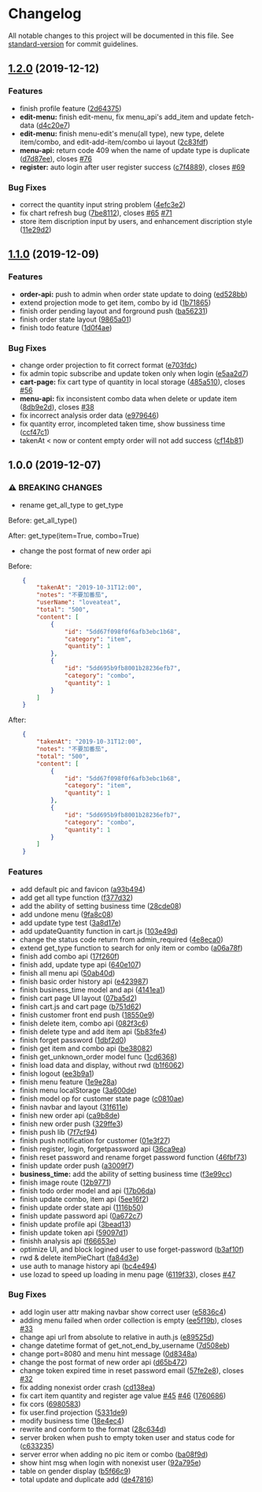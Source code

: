 # Changelog

All notable changes to this project will be documented in this file. See [standard-version](https://github.com/conventional-changelog/standard-version) for commit guidelines.

## [1.2.0](https://github.com/creek0810/loveat2/compare/v1.1.0...v1.2.0) (2019-12-12)


### Features

* finish profile feature ([2d64375](https://github.com/creek0810/loveat2/commit/2d64375319977bd18b044df4f2a4e87031cff87c))
* **edit-menu:** finish edit-menu, fix menu_api's add_item and update fetch-data ([d4c20e7](https://github.com/creek0810/loveat2/commit/d4c20e72e89914c01894efb0f00b5aa8c9d9281a))
* **edit-menu:** finish menu-edit's menu(all type), new type, delete item/combo, and edit-add-item/combo ui layout ([2c83fdf](https://github.com/creek0810/loveat2/commit/2c83fdf8e4af785dc70511f4092881562e56c306))
* **menu-api:** return code 409 when the name of update type is duplicate ([d7d87ee](https://github.com/creek0810/loveat2/commit/d7d87eee48f7a689f19c237e84aadac81361a296)), closes [#76](https://github.com/creek0810/loveat2/issues/76)
* **register:** auto login after user register success ([c7f4889](https://github.com/creek0810/loveat2/commit/c7f4889f7a61383db23321db8fcdace4ed691318)), closes [#69](https://github.com/creek0810/loveat2/issues/69)


### Bug Fixes

* correct the quantity input string problem ([4efc3e2](https://github.com/creek0810/loveat2/commit/4efc3e22b05f533a6e2b21c0d35c52edf373f51c))
* fix chart refresh bug ([7be8112](https://github.com/creek0810/loveat2/commit/7be81126488f8f7e8510db264e30d896f61fa163)), closes [#65](https://github.com/creek0810/loveat2/issues/65) [#71](https://github.com/creek0810/loveat2/issues/71)
* store item discription input by users, and enhancement discription style ([11e29d2](https://github.com/creek0810/loveat2/commit/11e29d29e0910e8399209edc8735733771210d60))

## [1.1.0](https://github.com/creek0810/loveat2/compare/v1.0.0...v1.1.0) (2019-12-09)


### Features

* **order-api:** push to admin when order state update to doing ([ed528bb](https://github.com/creek0810/loveat2/commit/ed528bbd638c7e8f6940349ba8515845ab6c99e0))
* extend projection mode to get item, combo by id ([1b71865](https://github.com/creek0810/loveat2/commit/1b71865050826dcd386b6a4b22cb42be737b217d))
* finish order pending layout and forground push ([ba56231](https://github.com/creek0810/loveat2/commit/ba562318aa9b953dba64ff4b302947564ccacea3))
* finish order state layout ([9865a01](https://github.com/creek0810/loveat2/commit/9865a0157ab34d02dd5518002efb31358cf90e72))
* finish todo feature ([1d0f4ae](https://github.com/creek0810/loveat2/commit/1d0f4aef2fe9216a43ec1e32b3bdd4c29bab62f9))


### Bug Fixes

* change order projection to fit correct format ([e703fdc](https://github.com/creek0810/loveat2/commit/e703fdc9367910ca3b1bd9e8b555e98a862c7c48))
* fix admin topic subscribe and update token only when login ([e5aa2d7](https://github.com/creek0810/loveat2/commit/e5aa2d703a773f14d40d39fd827fbe68b3a2f87b))
* **cart-page:** fix cart type of quantity in local storage ([485a510](https://github.com/creek0810/loveat2/commit/485a5104c576f899cf754599dde893e8fc16c8bd)), closes [#56](https://github.com/creek0810/loveat2/issues/56)
* **menu-api:** fix inconsistent combo data when delete or update item ([8db9e2d](https://github.com/creek0810/loveat2/commit/8db9e2dbc08d1ca7baafdd851f10a769e0cb448d)), closes [#38](https://github.com/creek0810/loveat2/issues/38)
* fix incorrect analysis order data ([e979646](https://github.com/creek0810/loveat2/commit/e979646ab70e818c7d8fd1fe99aab6638cac3a54))
* fix quantity error, incompleted taken time, show bussiness time ([ccf47c1](https://github.com/creek0810/loveat2/commit/ccf47c189c4b38a18e932cc5fbdbdfb47410f4d0))
* takenAt < now or content empty order will not add success ([cf14b81](https://github.com/creek0810/loveat2/commit/cf14b817729e3a6547edcac9c6f1c686db5e7e3a))

## 1.0.0 (2019-12-07)


### ⚠ BREAKING CHANGES

* rename get_all_type to get_type

Before:
    get_all_type()

After:
    get_type(item=True, combo=True)
* change the post format of new order api

Before:
```json
	{
		"takenAt": "2019-10-31T12:00",
		"notes": "不要加番茄",
		"userName": "loveateat",
		"total": "500",
		"content": [
			{
				"id": "5dd67f098f0f6afb3ebc1b68",
				"category": "item",
				"quantity": 1
			},
			{
				"id": "5dd695b9fb8001b28236efb7",
				"category": "combo",
				"quantity": 1
			}
		]
    }
```

After:

```json
    {
		"takenAt": "2019-10-31T12:00",
		"notes": "不要加番茄",
		"total": "500",
		"content": [
			{
				"id": "5dd67f098f0f6afb3ebc1b68",
				"category": "item",
				"quantity": 1
			},
			{
				"id": "5dd695b9fb8001b28236efb7",
				"category": "combo",
				"quantity": 1
			}
		]
	}
```
### Features

* add default pic and favicon ([a93b494](https://github.com/creek0810/loveat2/commit/a93b4945a3f78136bacbbbcbcfcddd3d5aa8f2c1))
* add get all type function ([f377d32](https://github.com/creek0810/loveat2/commit/f377d32af062d067025e65ebebaf0b4afba80233))
* add the ability of setting business time ([28cde08](https://github.com/creek0810/loveat2/commit/28cde085db2811b94593c197aa9d8c6956e12d28))
* add undone menu ([9fa8c08](https://github.com/creek0810/loveat2/commit/9fa8c0894eae6cc22d5213c2b35111e1f52159ce))
* add update type test ([3a8d17e](https://github.com/creek0810/loveat2/commit/3a8d17eae7e6ba99f175efcbb6f53e3c883a8668))
* add updateQuantity function in cart.js ([103e49d](https://github.com/creek0810/loveat2/commit/103e49de4a227dba51014524437bbc9d0286c45b))
* change the status code return from admin_required ([4e8eca0](https://github.com/creek0810/loveat2/commit/4e8eca079cfa08bc500f10054903db2b9e0f8455))
* extend get_type function to search for only item or combo ([a06a78f](https://github.com/creek0810/loveat2/commit/a06a78f68266b01b4ec55294b65f68c907537404))
* finish add combo api ([17f260f](https://github.com/creek0810/loveat2/commit/17f260f645e4267a37632f7ba14a2eb2d2d0bbac))
* finish add, update type api ([640e107](https://github.com/creek0810/loveat2/commit/640e10792b1852cb4319d6d98aa5f090707349d6))
* finish all menu api ([50ab40d](https://github.com/creek0810/loveat2/commit/50ab40de731ef262335df74bb447bc77fd95b844))
* finish basic order history api ([e423987](https://github.com/creek0810/loveat2/commit/e423987373a077094d994b0965099edb431e38c7))
* finish business_time model and api ([4141ea1](https://github.com/creek0810/loveat2/commit/4141ea1101ee26d9a31361ae22041cdfcfcd714f))
* finish cart page UI layout ([07ba5d2](https://github.com/creek0810/loveat2/commit/07ba5d208aa3fa3d18dbdbb2f29092397d0ae04c))
* finish cart.js and cart page ([b751d62](https://github.com/creek0810/loveat2/commit/b751d6209ab084b7cd1d0aa96955f21f0bbcc339))
* finish customer front end push ([18550e9](https://github.com/creek0810/loveat2/commit/18550e9fa3189cd5fda724085bac8022745acce6))
* finish delete item, combo api ([082f3c6](https://github.com/creek0810/loveat2/commit/082f3c6e42e1ce63196d3b9ffbccc3b03aaafdfa))
* finish delete type and add item api ([5b83fe4](https://github.com/creek0810/loveat2/commit/5b83fe411ce0479a018fb33c27d44be3475d13d5))
* finish forget password ([1dbf2d0](https://github.com/creek0810/loveat2/commit/1dbf2d02eb386e480f3296d833b5760740cefe08))
* finish get item and combo api ([be38082](https://github.com/creek0810/loveat2/commit/be3808223acc355c896a034d5a7e2a29eae1b52e))
* finish get_unknown_order model func ([1cd6368](https://github.com/creek0810/loveat2/commit/1cd6368f297e832d0e9758a4cb122aec3c0f6bce))
* finish load data and display, without rwd ([b1f6062](https://github.com/creek0810/loveat2/commit/b1f6062967c15de1d88de3c8718c2a6130e9face))
* finish logout ([ee3b9a1](https://github.com/creek0810/loveat2/commit/ee3b9a171b8ed821dbf472f3482923d0317aa312))
* finish menu feature ([1e9e28a](https://github.com/creek0810/loveat2/commit/1e9e28ac33699f1adb3a2c2335e8109a6c2b6c11))
* finish menu localStorage ([3a600de](https://github.com/creek0810/loveat2/commit/3a600de2bec1bb0f88a2ded9d35757e721dc231e))
* finish model op for customer state page ([c0810ae](https://github.com/creek0810/loveat2/commit/c0810ae9856770a086646c2ad4a44e1fe5036140))
* finish navbar and layout ([31f611e](https://github.com/creek0810/loveat2/commit/31f611e9de54b650fe6faec955243d79da686fd8))
* finish new order api ([ca9b8de](https://github.com/creek0810/loveat2/commit/ca9b8de1fe116cad6e48b5413b502827d8cceb40))
* finish new order push ([329ffe3](https://github.com/creek0810/loveat2/commit/329ffe34457d0c16f06a370647757e02c1cfb25d))
* finish push lib ([7f7cf94](https://github.com/creek0810/loveat2/commit/7f7cf94053cb1321f2b06ac22c6e178d00a6aee7))
* finish push notification for customer ([01e3f27](https://github.com/creek0810/loveat2/commit/01e3f2795c4cbba2ac49736429c932cafe4e3559))
* finish register, login, forgetpassword api ([36ca9ea](https://github.com/creek0810/loveat2/commit/36ca9ea94e6e72ced933af58977a715428ddd220))
* finish reset password and rename forget password function ([46fbf73](https://github.com/creek0810/loveat2/commit/46fbf734f9feafaf7c791a36061e37b609447e96))
* finish update order push ([a3009f7](https://github.com/creek0810/loveat2/commit/a3009f78d5c27a79f8312b5681f2598a818721de))
* **business_time:** add the ability of setting business time ([f3e99cc](https://github.com/creek0810/loveat2/commit/f3e99ccfdd1d179d313bf019b801b81cec8bc012))
* finish image route ([12b9771](https://github.com/creek0810/loveat2/commit/12b977102ba95e96c145bf3383062cb7d53b4095))
* finish todo order model and api ([17b06da](https://github.com/creek0810/loveat2/commit/17b06da692388080263d03bc1cd20fb2379faa0e))
* finish update combo, item api ([5ee16f2](https://github.com/creek0810/loveat2/commit/5ee16f2cfaf85f8f7709e4153569838146351f22))
* finish update order state api ([1116b50](https://github.com/creek0810/loveat2/commit/1116b5017e8a508aebc331eb836e51f0332e4534))
* finish update password api ([0a672c7](https://github.com/creek0810/loveat2/commit/0a672c7cc553fc11c8195d536fc1273f3ffa47cf))
* finish update profile api ([3bead13](https://github.com/creek0810/loveat2/commit/3bead1399f4dbf3eed2c6cb17d164753e5e55baf))
* finish update token api ([59097d1](https://github.com/creek0810/loveat2/commit/59097d18c343e6e422d343736fc3cfed07858ac9))
* finishh analysis api ([f66653e](https://github.com/creek0810/loveat2/commit/f66653e69dfd316546bce2cdc62ee89291f09d91))
* optimize UI, and block logined user to use forget-password ([b3af10f](https://github.com/creek0810/loveat2/commit/b3af10f2f881ac79bfdf8e4d675f471a9f2ec85b))
* rwd & delete itemPieChart ([fa84d3e](https://github.com/creek0810/loveat2/commit/fa84d3ea3aea76d72eca0de4fbbb7aa32aa13c34))
* use auth to manage history api ([bc4e494](https://github.com/creek0810/loveat2/commit/bc4e49481ee3d3d2d244e95066b27acabf104075))
* use lozad to speed up loading in menu page ([6119f33](https://github.com/creek0810/loveat2/commit/6119f33e8dde0b172879e116cea306c7c93f4362)), closes [#47](https://github.com/creek0810/loveat2/issues/47)


### Bug Fixes

* add login user attr making navbar show correct user ([e5836c4](https://github.com/creek0810/loveat2/commit/e5836c439f8da9053f7d4e599f8e0d6471ba6ae2))
* adding menu failed when order collection is empty ([ee5f19b](https://github.com/creek0810/loveat2/commit/ee5f19b180532b13af4ea626b9d6df6e0bfae711)), closes [#33](https://github.com/creek0810/loveat2/issues/33)
* change api url from absolute to relative in auth.js ([e89525d](https://github.com/creek0810/loveat2/commit/e89525d9a6417013e80f641a619bcf9b7ccbe9e3))
* change datetime format of get_not_end_by_username ([7d508eb](https://github.com/creek0810/loveat2/commit/7d508eb55438913594ce1dd8da89b4505a5b5843))
* change port=8080 and menu hint message ([0d8348a](https://github.com/creek0810/loveat2/commit/0d8348ade42581f83d1299217f1cf4f271b8874c))
* change the post format of new order api ([d65b472](https://github.com/creek0810/loveat2/commit/d65b47265cbea6375f97ce8f6776bdb5a7b1d97f))
* change token expired time in reset password email ([57fe2e8](https://github.com/creek0810/loveat2/commit/57fe2e862d5105e7236036b4084eecf68ec02492)), closes [#32](https://github.com/creek0810/loveat2/issues/32)
* fix adding nonexist order crash ([cd138ea](https://github.com/creek0810/loveat2/commit/cd138ea0193c389f903753e2efe7d52bc3a946c3))
* fix cart item quantity and register age value [#45](https://github.com/creek0810/loveat2/issues/45) [#46](https://github.com/creek0810/loveat2/issues/46) ([1760686](https://github.com/creek0810/loveat2/commit/176068625d528a9448b59f5a4613af28ad9f59e4))
* fix cors ([6980583](https://github.com/creek0810/loveat2/commit/69805835883eb9dd2c47a5714af48431755fa48b))
* fix user.find projection ([5331de9](https://github.com/creek0810/loveat2/commit/5331de9208205a0d8983e8be952f12b3876c7301))
* modify business time ([18e4ec4](https://github.com/creek0810/loveat2/commit/18e4ec4faf12b321a9484271550cba909065eb44))
* rewrite and conform to the format ([28c634d](https://github.com/creek0810/loveat2/commit/28c634d67eec15780f864e97dd0032e49c4deb63))
* server broken when push to empty token user and status code for ([c633235](https://github.com/creek0810/loveat2/commit/c633235c51b46762b1be428122e87a2ea76c1226))
* server error when adding no pic item or combo ([ba08f9d](https://github.com/creek0810/loveat2/commit/ba08f9d7fcb718645bbed2dbe8d89c245fbe0ace))
* show hint msg when login with nonexist user ([92a795e](https://github.com/creek0810/loveat2/commit/92a795e549cd6de772aa4cd23d4245785ccb5d85))
* table on gender display ([b5f66c9](https://github.com/creek0810/loveat2/commit/b5f66c9d99034ed8afb1d6804b1f055ae83dbce3))
* total update and duplicate add ([de47816](https://github.com/creek0810/loveat2/commit/de47816a1c8ec3fc1d543ffec7c94643afaec946))
